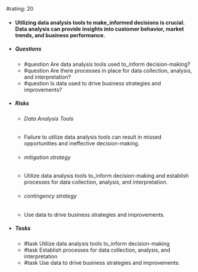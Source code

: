 #rating: 20
- #### Utilizing data analysis tools to make_informed decisions is crucial. Data analysis can provide insights into customer behavior, market trends, and business performance.
- ##### Questions
  - #question Are data analysis tools used to_inform decision-making?
  - #question Are there processes in place for data collection, analysis, and interpretation?
  - #question Is data used to drive business strategies and improvements?
- ##### Risks

  - ###### Data Analysis Tools
  - Failure to utilize data analysis tools can result in missed opportunities and ineffective decision-making.
  - ###### mitigation strategy
  - Utilize data analysis tools to_inform decision-making and establish processes for data collection, analysis, and interpretation.
  - ###### contingency strategy
  - Use data to drive business strategies and improvements.
- ##### Tasks
  - #task Utilize data analysis tools to_inform decision-making
  - #task  Establish processes for data collection, analysis, and interpretation
  - #task  Use data to drive business strategies and improvements.


